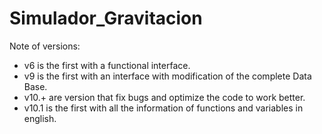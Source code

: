 # Simulador_Gravitacion


Note of versions:

- v6 is the first with a functional interface.
- v9 is the first with an interface with modification of the complete Data Base.
- v10.+ are version that fix bugs and optimize the code to work better.
- v10.1 is the first with all the information of functions and variables in english.
